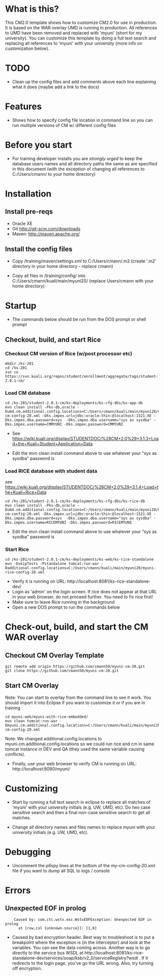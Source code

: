       
# What is this?
 
This CM2.0 template shows how to customize CM2.0 for use in production. It is based on the WAR overlay UMD is running in production.
All references to UMD have been removed and replaced with 'myuni' (short for my university).  You can customize this template by doing 
a full text search and replacing all references to 'myuni' with your university (more info on customization below).

# TODO
 
- Clean up the config files and add comments above each line explaining what it does (maybe add a link to the docs)

# Features
 
- Shows how to specify config file location in command line so you can run multiple versions of CM w/ different config files

# Before you start

- For training developer installs you are *strongly urged* to keep the database users names and all directory paths the same
  as are specified in this document (with the exception of changing all references to C:/Users/cmann/ to your home directory)  


# Installation

## Install pre-reqs

- Oracle XE
- Git http://git-scm.com/downloads
- Maven: http://maven.apache.org/



## Install the config files

- Copy /training/maven/settings.xml to C:/Users/cmann/.m2  (create '.m2' directory in your home directory - replace cmann)

- Copy all files in /training/config/ into C:/Users/cmann/kuali/main/myuni20/      (replace Users/cmann with your home directory)


# Startup

- The commands below should be run from the DOS prompt or shell prompt 

## Checkout, build, and start Rice

### Checkout CM version of Rice (w/post processor etc)

```
mkdir /ks-201
cd /ks-201
svn co https://svn.kuali.org/repos/student/enrollment/aggregate/tags/student-2.0.1-cm/
```

### Load CM database

``` 
cd /ks-201/student-2.0.1-cm/ks-deployments/ks-cfg-dbs/ks-app-db
mvn clean install -Pks-db,oracle -Dumd.cm.additional.config.locations=C:/Users/cmann/kuali/main/myuni20/myuni-cm-config-20.xml -Dks.impex.url=jdbc:oracle:thin:@localhost:1521:XE -Dks.impex.dba.password=sys  -Dks.impex.dba.username="sys as sysdba" -Dks.impex.username=CMMYUNI -Dks.impex.password=CMMYUNI
```
- See https://wiki.kuali.org/display/STUDENTDOC/%28CM+2.0%29+3.1.3+Load+the+Kuali+Student+Application+Data 

- Edit the mvn clean install command above to use whatever your "sys as sysdba" password is

### Load RICE database with student data 

see https://wiki.kuali.org/display/STUDENTDOC/%28CM+2.0%29+3.1.4+Load+the+Kuali+Rice+Data

```
cd /ks-201/student-2.0.1-cm/ks-deployments/ks-cfg-dbs/ks-rice-db
mvn clean install -Pks-db,oracle -Dumd.cm.additional.config.locations=C:/Users/cmann/kuali/main/myuni20/myuni-cm-config-20.xml -Dks.impex.url=jdbc:oracle:thin:@localhost:1521:XE -Dks.impex.dba.password=sys  -Dks.impex.dba.username="sys as sysdba" -Dks.impex.username=RICEMYUNI -Dks.impex.password=RICEMYUNI
```

- Edit the mvn clean install command above to use whatever your "sys as sysdba" password is

### Start Rice 

```
cd /ks-201/student-2.0.1-cm/ks-deployments/ks-web/ks-rice-standalone
mvn -DskipTests -Pstandalone tomcat:run-war -Dadditional.config.locations=C:/Users/cmann/kuali/main/myuni20/myuni-rice-config-20.xml
```

-  Verify it is running on URL: http://localhost:8081/ks-rice-standalone-dev/
-  Login as 'admin' on the login screen.  If rice does not appear at that URL in your web browser, do not proceed further.  You need to fix rice first!
-  Make sure to leave Rice running in the background
-  Open a new DOS prompt to run the commands below


# Check-out, build, and start the CM WAR overlay


## Checkout CM Overlay Template

```
git remote add origin https://github.com/cmann50/myuni-cm-20.git
git clone https://github.com/cmann50/myuni-cm-20.git
```

## Start CM Overlay
	
Note: You can start to overlay from the command line to see it work.  You should import
it into Eclipse if you want to customize it or if you are in training

```
cd myuni-web/myuni-with-rice-embedded/
mvn clean tomcat:run-war -Dmyuni.cm.additional.config.locations=C:/Users/cmann/kuali/main/myuni20/myuni-cm-config-20.xml
```

Note: We changed additional.config.locations to myuni.cm.additional.config.locations so we could 
run rice and cm in same tomcat instance in DEV and QA (they used the same variable causing conflicts).

- Finally, use your web browser to verify CM is running on URL: http://localhost:8080/myuni/ 



# Customizing

- Start by running a full text search in eclipse to replace all matches of 'myuni' 
   with your university initials (e.g. UW, UMD, etc). Do two case sensitive search and then a final non-case
   sensitive search to get all matches.
   
- Change all directory names and files names to replace myuni with your university initials (e.g. UW, UMD, etc).


# Debugging

-  Uncomment the p6spy lines at the bottom of the my-cm-config-20.xml file if you want to dump all SQL to logs / console


# Errors

## Unexpected EOF in prolog

```
	Caused by: com.ctc.wstx.exc.WstxEOFException: Unexpected EOF in prolog
 	  at [row,col {unknown-source}]: [1,0]
```
    
- Caused by bad encryption header.  Best way to troubleshoot is to put a breakpoint where the exception is (in the interceptor)
  and look at the variables.  You can see the data coming across.  Another way is to go directly to the service bus
  WSDL at http://localhost:8081/ks-rice-standalone-dev/services/soap/ksb/v2_0/serviceRegistry?wsdl   .  If it redirects to
  the login page, you've go the URL wrong.  Also, try turning off encryption.
